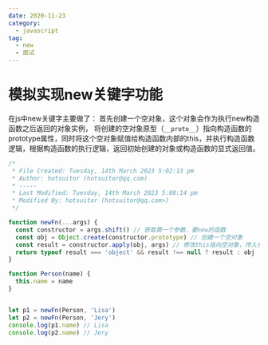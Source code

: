 ```yaml
---
date: 2020-11-23
category:
  - javascript
tag:
  - new
  - 面试
---
```

# 模拟实现new关键字功能

在js中new关键字主要做了：
首先创建一个空对象，这个对象会作为执行new构造函数之后返回的对象实例，
将创建的空对象原型（`__proto__`）指向构造函数的prototype属性，同时将这个空对象赋值给构造函数内部的this，并执行构造函数逻辑，根据构造函数的执行逻辑，返回初始创建的对象或构造函数的显式返回值。

```js
/*
 * File Created: Tuesday, 14th March 2023 5:02:13 pm
 * Author: hotsuitor (hotsuitor@qq.com)
 * -----
 * Last Modified: Tuesday, 14th March 2023 5:08:14 pm
 * Modified By: hotsuitor (hotsuitor@qq.com>)
 */

function newFn(...args) {
  const constructor = args.shift() // 获取第一个参数，要new的函数
  const obj = Object.create(constructor.prototype) // 创建一个空对象
  const result = constructor.apply(obj, args) // 修改this指向空对象，传入参数
  return typeof result === 'object' && result !== null ? result : obj
}

function Person(name) {
  this.name = name
}


let p1 = newFn(Person, 'Lisa')
let p2 = newFn(Person, 'Jery')
console.log(p1.name) // Lisa
console.log(p2.name) // Jery

```
